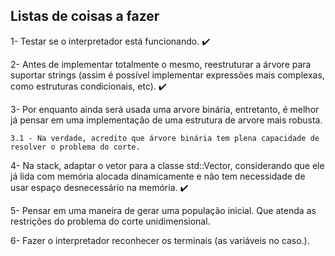 ## Listas de coisas a fazer
1- Testar se o interpretador está funcionando. ✔️

2- Antes de implementar totalmente o mesmo, reestruturar a árvore para suportar strings (assim é possível implementar expressões mais complexas, como estruturas condicionais, etc). ✔️

3- Por enquanto ainda será usada uma arvore binária, entretanto, é melhor já pensar em uma implementação de uma estrutura de arvore mais robusta. 

    3.1 - Na verdade, acredito que árvore binária tem plena capacidade de resolver o problema do corte. 

4- Na stack, adaptar o vetor para a classe std::Vector, considerando que ele já lida com memória alocada dinamicamente e não tem necessidade de usar espaço desnecessário na memória. ✔️

5- Pensar em uma maneira de gerar uma população inicial. Que atenda as restrições do problema do corte unidimensional.

6- Fazer o interpretador reconhecer os terminais (as variáveis no caso.). 
